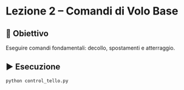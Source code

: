 # Lezione 2 – Comandi di Volo Base

## 🎯 Obiettivo
Eseguire comandi fondamentali: decollo, spostamenti e atterraggio.

## ▶️ Esecuzione
```bash
python control_tello.py
```